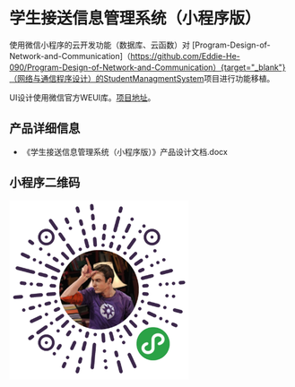# 学生接送信息管理系统（小程序版）

使用微信小程序的云开发功能（数据库、云函数）对 [Program-Design-of-Network-and-Communication]（https://github.com/Eddie-He-090/Program-Design-of-Network-and-Communication）{target="_blank"}（网络与通信程序设计）的<a href="https://github.com/Eddie-He-090/Program-Design-of-Network-and-Communication/tree/master/StudentManagmentSystem" target="_blank">StudentManagmentSystem</a>项目进行功能移植。

UI设计使用微信官方WEUI库。<a href="https://github.com/wechat-miniprogram/weui-miniprogram" target="_blank">项目地址</a>。

## 产品详细信息

- 《学生接送信息管理系统（小程序版）》产品设计文档.docx

## 小程序二维码

<img src="https://github.com/Eddie-He-090/miniprogram/blob/master/miniprogram%20QR%20code.jpg" width="320" height="320" alt="miniprogram QR code">

